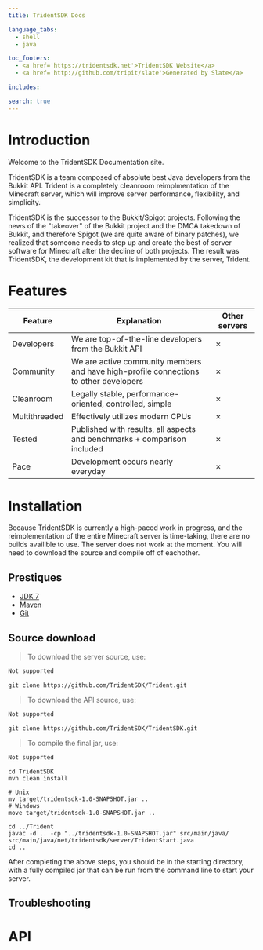 ```yaml
---
title: TridentSDK Docs

language_tabs:
  - shell
  - java

toc_footers:
  - <a href='https://tridentsdk.net'>TridentSDK Website</a>
  - <a href='http://github.com/tripit/slate'>Generated by Slate</a>

includes:

search: true
---
```


# Introduction

<aside class="notice">
Welcome to the TridentSDK Documentation site.
</aside>

TridentSDK is a team composed of absolute best Java developers from the Bukkit API. Trident is a completely cleanroom reimplmentation of the Minecraft server, which will improve server performance, flexibility, and simplicity. 

TridentSDK is the successor to the Bukkit/Spigot projects. Following the news of the "takeover" of the Bukkit project and the DMCA takedown of Bukkit, and therefore Spigot (we are quite aware of binary patches), we realized that someone needs to step up and create the best of server software for Minecraft after the decline of both projects. The result was TridentSDK, the development kit that is implemented by the server, Trident.

# Features

Feature | Explanation | Other servers
------- | ----------- | -------------
Developers | We are top-of-the-line developers from the Bukkit API | &#x2717;
Community | We are active community members and have high-profile connections to other developers | &#x2717;
Cleanroom | Legally stable, performance-oriented, controlled, simple | &#x2717;
Multithreaded | Effectively utilizes modern CPUs | &#x2717;
Tested | Published with results, all aspects and benchmarks + comparison included | &#x2717;
Pace | Development occurs nearly everyday | &#x2717;

# Installation

Because TridentSDK is currently a high-paced work in progress, and the reimplementation of the entire Minecraft server is time-taking, there are no builds availible to use. The server does not work at the moment. You will need to download the source and compile off of eachother.

## Prestiques

* [JDK 7](https://docs.oracle.com/javase/7/docs/webnotes/install/) 
* [Maven](http://maven.apache.org/download.cgi)
* [Git](http://git-scm.com/downloads)

## Source download

> To download the server source, use:

```java
Not supported
```

```shell
git clone https://github.com/TridentSDK/Trident.git
```

> To download the API source, use:

```java
Not supported
```

```shell
git clone https://github.com/TridentSDK/TridentSDK.git
```

> To compile the final jar, use:

```java
Not supported
```

```shell
cd TridentSDK
mvn clean install

# Unix
mv target/tridentsdk-1.0-SNAPSHOT.jar ..
# Windows
move target/tridentsdk-1.0-SNAPSHOT.jar ..

cd ../Trident
javac -d .. -cp "../tridentsdk-1.0-SNAPSHOT.jar" src/main/java/ src/main/java/net/tridentsdk/server/TridentStart.java
cd ..
```

After completing the above steps, you should be in the starting directory, with a fully compiled jar that can be run from the command line to start your server.


## Troubleshooting



# API

